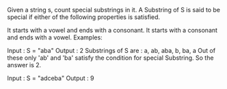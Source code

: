 Given a string s, count special substrings in it. A Substring of S is said to be special if either of the following properties is satisfied. 

It starts with a vowel and ends with a consonant.
It starts with a consonant and ends with a vowel.
Examples:  

Input : S = "aba"
Output : 2
Substrings of S are : a, ab, aba, b, ba, a 
Out of these only 'ab' and 'ba' satisfy the
condition for special Substring. So the 
answer is 2.

Input : S = "adceba"
Output : 9